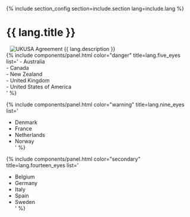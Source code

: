 {% include section_config section=include.section lang=include.lang %}

<h1 id="ukusa" class="anchor"><a href="#ukusa"><i class="fas fa-link anchor-icon"></i></a> {{ lang.title }} </h1>
<img src="/assets/img/layout/UKUSA.png" class="img-fluid float-right" alt="UKUSA Agreement" style="margin-left:10px;">
{{ lang.description }}

<!-- chart -->
<div class="row mb-3">
  {% include components/panel.html color="danger"
  title=lang.five_eyes
  list='
  - Australia <div class="float-right"><span class="flag-icon flag-icon-au"></span></div>
  - Canada <div class="float-right"><span class="flag-icon flag-icon-ca"></span></div>
  - New Zealand <div class="float-right"><span class="flag-icon flag-icon-nz"></span></div>
  - United Kingdom <div class="float-right"><span class="flag-icon flag-icon-gb"></span></div>
  - United States of America <div class="float-right"><span class="flag-icon flag-icon-us"></span></div>
  '
  %}

  {% include components/panel.html color="warning"
  title=lang.nine_eyes
  list='
  - Denmark <div class="float-right"><span class="flag-icon flag-icon-dk"></span></div>
  - France <div class="float-right"><span class="flag-icon flag-icon-fr"></span></div>
  - Netherlands <div class="float-right"><span class="flag-icon flag-icon-nl"></span></div>
  - Norway <div class="float-right"><span class="flag-icon flag-icon-no"></span></div>
  '
  %}

  {% include components/panel.html color="secondary"
  title=lang.fourteen_eyes
  list='
  - Belgium <div class="float-right"><span class="flag-icon flag-icon-be"></span></div>
  - Germany <div class="float-right"><span class="flag-icon flag-icon-de"></span></div>
  - Italy <div class="float-right"><span class="flag-icon flag-icon-it"></span></div>
  - Spain <div class="float-right"><span class="flag-icon flag-icon-es"></span></div>
  - Sweden <div class="float-right"><span class="flag-icon flag-icon-se"></span></div>
  '
  %}
</div>